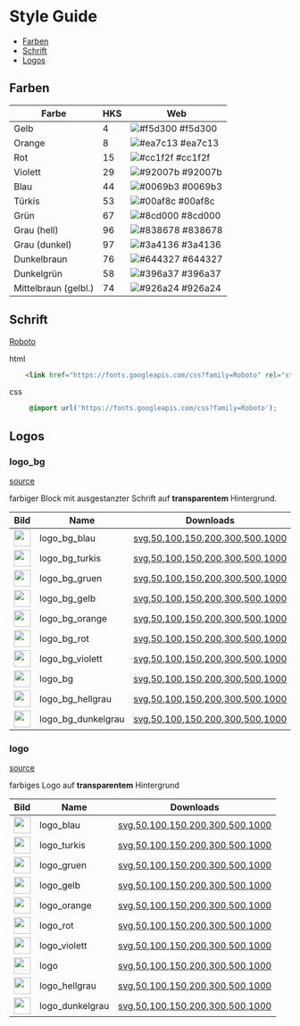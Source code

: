 # Style Guide

- [Farben](#farben)
- [Schrift](#schrift)
- [Logos](#logos)

## Farben

| Farbe | HKS | Web |
| --- | --- | --- |
| Gelb | 4 | ![#f5d300](https://placehold.it/15/f5d300/000000?text=+) #f5d300 | 
| Orange | 8 | ![#ea7c13](https://placehold.it/15/ea7c13/000000?text=+) #ea7c13  |
| Rot | 15 | ![#cc1f2f](https://placehold.it/15/cc1f2f/000000?text=+) #cc1f2f |
| Violett | 29 | ![#92007b](https://placehold.it/15/92007b/000000?text=+) #92007b  |
| Blau | 44 | ![#0069b3](https://placehold.it/15/0069b3/000000?text=+) #0069b3  |
| Türkis | 53 | ![#00af8c](https://placehold.it/15/00af8c/000000?text=+) #00af8c |
| Grün | 67 | ![#8cd000](https://placehold.it/15/8cd000/000000?text=+) #8cd000  |
| Grau (hell) | 96 | ![#838678](https://placehold.it/15/838678/000000?text=+) #838678 |
| Grau (dunkel) | 97 | ![#3a4136](https://placehold.it/15/3a4136/000000?text=+) #3a4136 |
| Dunkelbraun | 76 | ![#644327](https://placehold.it/15/644327/000000?text=+) #644327 |
| Dunkelgrün | 58 | ![#396a37](https://placehold.it/15/396a37/000000?text=+) #396a37 |
| Mittelbraun (gelbl.) | 74 | ![#926a24](https://placehold.it/15/926a24/000000?text=+) #926a24 |

## Schrift

[Roboto](https://fonts.google.com/specimen/Roboto) 

html
```html
    <link href="https://fonts.googleapis.com/css?family=Roboto" rel="stylesheet">
```
css
```css
     @import url('https://fonts.googleapis.com/css?family=Roboto');
```

## Logos

### logo_bg

[source](https://github.com/klimapartner/style-guide/blob/master/Logos/logo_bg.svg)

farbiger Block mit ausgestanzter Schrift auf **transparentem** Hintergrund.

| Bild | Name | Downloads |
| --- | --- | --- |
| <img src="https://klimapartner.de/Bilder/Logo/logo_bg_blau.svg" height="30px"/> | logo_bg_blau | [svg](https://klimapartner.de/Bilder/Logo/logo_bg_blau.svg),[50](https://klimapartner.de/Bilder/Logo/50/logo_bg_blau.png),[100](https://klimapartner.de/Bilder/Logo/100/logo_bg_blau.png),[150](https://klimapartner.de/Bilder/Logo/150/logo_bg_blau.png),[200](https://klimapartner.de/Bilder/Logo/200/logo_bg_blau.png),[300](https://klimapartner.de/Bilder/Logo/300/logo_bg_blau.png),[500](https://klimapartner.de/Bilder/Logo/500/logo_bg_blau.png),[1000](https://klimapartner.de/Bilder/Logo/1000/logo_bg_blau.png) |
| <img src="https://klimapartner.de/Bilder/Logo/logo_bg_turkis.svg" height="30px"/> | logo_bg_turkis | [svg](https://klimapartner.de/Bilder/Logo/logo_bg_turkis.svg),[50](https://klimapartner.de/Bilder/Logo/50/logo_bg_turkis.png),[100](https://klimapartner.de/Bilder/Logo/100/logo_bg_turkis.png),[150](https://klimapartner.de/Bilder/Logo/150/logo_bg_turkis.png),[200](https://klimapartner.de/Bilder/Logo/200/logo_bg_turkis.png),[300](https://klimapartner.de/Bilder/Logo/300/logo_bg_turkis.png),[500](https://klimapartner.de/Bilder/Logo/500/logo_bg_turkis.png),[1000](https://klimapartner.de/Bilder/Logo/1000/logo_bg_turkis.png) |
| <img src="https://klimapartner.de/Bilder/Logo/logo_bg_gruen.svg" height="30px"/> | logo_bg_gruen | [svg](https://klimapartner.de/Bilder/Logo/logo_bg_gruen.svg),[50](https://klimapartner.de/Bilder/Logo/50/logo_bg_gruen.png),[100](https://klimapartner.de/Bilder/Logo/100/logo_bg_gruen.png),[150](https://klimapartner.de/Bilder/Logo/150/logo_bg_gruen.png),[200](https://klimapartner.de/Bilder/Logo/200/logo_bg_gruen.png),[300](https://klimapartner.de/Bilder/Logo/300/logo_bg_gruen.png),[500](https://klimapartner.de/Bilder/Logo/500/logo_bg_gruen.png),[1000](https://klimapartner.de/Bilder/Logo/1000/logo_bg_gruen.png) |
| <img src="https://klimapartner.de/Bilder/Logo/logo_bg_gelb.svg" height="30px"/> | logo_bg_gelb | [svg](https://klimapartner.de/Bilder/Logo/logo_bg_gelb.svg),[50](https://klimapartner.de/Bilder/Logo/50/logo_bg_gelb.png),[100](https://klimapartner.de/Bilder/Logo/100/logo_bg_gelb.png),[150](https://klimapartner.de/Bilder/Logo/150/logo_bg_gelb.png),[200](https://klimapartner.de/Bilder/Logo/200/logo_bg_gelb.png),[300](https://klimapartner.de/Bilder/Logo/300/logo_bg_gelb.png),[500](https://klimapartner.de/Bilder/Logo/500/logo_bg_gelb.png),[1000](https://klimapartner.de/Bilder/Logo/1000/logo_bg_gelb.png) |
| <img src="https://klimapartner.de/Bilder/Logo/logo_bg_orange.svg" height="30px"/> | logo_bg_orange | [svg](https://klimapartner.de/Bilder/Logo/logo_bg_orange.svg),[50](https://klimapartner.de/Bilder/Logo/50/logo_bg_orange.png),[100](https://klimapartner.de/Bilder/Logo/100/logo_bg_orange.png),[150](https://klimapartner.de/Bilder/Logo/150/logo_bg_orange.png),[200](https://klimapartner.de/Bilder/Logo/200/logo_bg_orange.png),[300](https://klimapartner.de/Bilder/Logo/300/logo_bg_orange.png),[500](https://klimapartner.de/Bilder/Logo/500/logo_bg_orange.png),[1000](https://klimapartner.de/Bilder/Logo/1000/logo_bg_orange.png) |
| <img src="https://klimapartner.de/Bilder/Logo/logo_bg_rot.svg" height="30px"/> | logo_bg_rot | [svg](https://klimapartner.de/Bilder/Logo/logo_bg_rot.svg),[50](https://klimapartner.de/Bilder/Logo/50/logo_bg_rot.png),[100](https://klimapartner.de/Bilder/Logo/100/logo_bg_rot.png),[150](https://klimapartner.de/Bilder/Logo/150/logo_bg_rot.png),[200](https://klimapartner.de/Bilder/Logo/200/logo_bg_rot.png),[300](https://klimapartner.de/Bilder/Logo/300/logo_bg_rot.png),[500](https://klimapartner.de/Bilder/Logo/500/logo_bg_rot.png),[1000](https://klimapartner.de/Bilder/Logo/1000/logo_bg_rot.png) |
| <img src="https://klimapartner.de/Bilder/Logo/logo_bg_violett.svg" height="30px"/> | logo_bg_violett | [svg](https://klimapartner.de/Bilder/Logo/logo_bg_violett.svg),[50](https://klimapartner.de/Bilder/Logo/50/logo_bg_violett.png),[100](https://klimapartner.de/Bilder/Logo/100/logo_bg_violett.png),[150](https://klimapartner.de/Bilder/Logo/150/logo_bg_violett.png),[200](https://klimapartner.de/Bilder/Logo/200/logo_bg_violett.png),[300](https://klimapartner.de/Bilder/Logo/300/logo_bg_violett.png),[500](https://klimapartner.de/Bilder/Logo/500/logo_bg_violett.png),[1000](https://klimapartner.de/Bilder/Logo/1000/logo_bg_violett.png) |
| <img src="https://klimapartner.de/Bilder/Logo/logo_bg.svg" height="30px"/> | logo_bg | [svg](https://klimapartner.de/Bilder/Logo/logo_bg.svg),[50](https://klimapartner.de/Bilder/Logo/50/logo_bg.png),[100](https://klimapartner.de/Bilder/Logo/100/logo_bg.png),[150](https://klimapartner.de/Bilder/Logo/150/logo_bg.png),[200](https://klimapartner.de/Bilder/Logo/200/logo_bg.png),[300](https://klimapartner.de/Bilder/Logo/300/logo_bg.png),[500](https://klimapartner.de/Bilder/Logo/500/logo_bg.png),[1000](https://klimapartner.de/Bilder/Logo/1000/logo_bg.png) |
| <img src="https://klimapartner.de/Bilder/Logo/logo_bg_hellgrau.svg" height="30px"/> | logo_bg_hellgrau | [svg](https://klimapartner.de/Bilder/Logo/logo_bg_hellgrau.svg),[50](https://klimapartner.de/Bilder/Logo/50/logo_bg_hellgrau.png),[100](https://klimapartner.de/Bilder/Logo/100/logo_bg_hellgrau.png),[150](https://klimapartner.de/Bilder/Logo/150/logo_bg_hellgrau.png),[200](https://klimapartner.de/Bilder/Logo/200/logo_bg_hellgrau.png),[300](https://klimapartner.de/Bilder/Logo/300/logo_bg_hellgrau.png),[500](https://klimapartner.de/Bilder/Logo/500/logo_bg_hellgrau.png),[1000](https://klimapartner.de/Bilder/Logo/1000/logo_bg_hellgrau.png) |
| <img src="https://klimapartner.de/Bilder/Logo/logo_bg_dunkelgrau.svg" height="30px"/> | logo_bg_dunkelgrau | [svg](https://klimapartner.de/Bilder/Logo/logo_bg_dunkelgrau.svg),[50](https://klimapartner.de/Bilder/Logo/50/logo_bg_dunkelgrau.png),[100](https://klimapartner.de/Bilder/Logo/100/logo_bg_dunkelgrau.png),[150](https://klimapartner.de/Bilder/Logo/150/logo_bg_dunkelgrau.png),[200](https://klimapartner.de/Bilder/Logo/200/logo_bg_dunkelgrau.png),[300](https://klimapartner.de/Bilder/Logo/300/logo_bg_dunkelgrau.png),[500](https://klimapartner.de/Bilder/Logo/500/logo_bg_dunkelgrau.png),[1000](https://klimapartner.de/Bilder/Logo/1000/logo_bg_dunkelgrau.png) |

### logo

[source](https://github.com/klimapartner/style-guide/blob/master/Logos/logo.svg)

farbiges Logo auf **transparentem** Hintergrund

| Bild | Name | Downloads |
| --- | --- | --- |
| <img src="https://klimapartner.de/Bilder/Logo/logo_blau.svg" height="30px"/> | logo_blau | [svg](https://klimapartner.de/Bilder/Logo/logo_blau.svg),[50](https://klimapartner.de/Bilder/Logo/50/logo_blau.png),[100](https://klimapartner.de/Bilder/Logo/100/logo_blau.png),[150](https://klimapartner.de/Bilder/Logo/150/logo_blau.png),[200](https://klimapartner.de/Bilder/Logo/200/logo_blau.png),[300](https://klimapartner.de/Bilder/Logo/300/logo_blau.png),[500](https://klimapartner.de/Bilder/Logo/500/logo_blau.png),[1000](https://klimapartner.de/Bilder/Logo/1000/logo_blau.png) |
| <img src="https://klimapartner.de/Bilder/Logo/logo_turkis.svg" height="30px"/> | logo_turkis | [svg](https://klimapartner.de/Bilder/Logo/logo_turkis.svg),[50](https://klimapartner.de/Bilder/Logo/50/logo_turkis.png),[100](https://klimapartner.de/Bilder/Logo/100/logo_turkis.png),[150](https://klimapartner.de/Bilder/Logo/150/logo_turkis.png),[200](https://klimapartner.de/Bilder/Logo/200/logo_turkis.png),[300](https://klimapartner.de/Bilder/Logo/300/logo_turkis.png),[500](https://klimapartner.de/Bilder/Logo/500/logo_turkis.png),[1000](https://klimapartner.de/Bilder/Logo/1000/logo_turkis.png) |
| <img src="https://klimapartner.de/Bilder/Logo/logo_gruen.svg" height="30px"/> | logo_gruen | [svg](https://klimapartner.de/Bilder/Logo/logo_gruen.svg),[50](https://klimapartner.de/Bilder/Logo/50/logo_gruen.png),[100](https://klimapartner.de/Bilder/Logo/100/logo_gruen.png),[150](https://klimapartner.de/Bilder/Logo/150/logo_gruen.png),[200](https://klimapartner.de/Bilder/Logo/200/logo_gruen.png),[300](https://klimapartner.de/Bilder/Logo/300/logo_gruen.png),[500](https://klimapartner.de/Bilder/Logo/500/logo_gruen.png),[1000](https://klimapartner.de/Bilder/Logo/1000/logo_gruen.png) |
| <img src="https://klimapartner.de/Bilder/Logo/logo_gelb.svg" height="30px"/> | logo_gelb | [svg](https://klimapartner.de/Bilder/Logo/logo_gelb.svg),[50](https://klimapartner.de/Bilder/Logo/50/logo_gelb.png),[100](https://klimapartner.de/Bilder/Logo/100/logo_gelb.png),[150](https://klimapartner.de/Bilder/Logo/150/logo_gelb.png),[200](https://klimapartner.de/Bilder/Logo/200/logo_gelb.png),[300](https://klimapartner.de/Bilder/Logo/300/logo_gelb.png),[500](https://klimapartner.de/Bilder/Logo/500/logo_gelb.png),[1000](https://klimapartner.de/Bilder/Logo/1000/logo_gelb.png) |
| <img src="https://klimapartner.de/Bilder/Logo/logo_orange.svg" height="30px"/> | logo_orange | [svg](https://klimapartner.de/Bilder/Logo/logo_orange.svg),[50](https://klimapartner.de/Bilder/Logo/50/logo_orange.png),[100](https://klimapartner.de/Bilder/Logo/100/logo_orange.png),[150](https://klimapartner.de/Bilder/Logo/150/logo_orange.png),[200](https://klimapartner.de/Bilder/Logo/200/logo_orange.png),[300](https://klimapartner.de/Bilder/Logo/300/logo_orange.png),[500](https://klimapartner.de/Bilder/Logo/500/logo_orange.png),[1000](https://klimapartner.de/Bilder/Logo/1000/logo_orange.png) |
| <img src="https://klimapartner.de/Bilder/Logo/logo_rot.svg" height="30px"/> | logo_rot | [svg](https://klimapartner.de/Bilder/Logo/logo_rot.svg),[50](https://klimapartner.de/Bilder/Logo/50/logo_rot.png),[100](https://klimapartner.de/Bilder/Logo/100/logo_rot.png),[150](https://klimapartner.de/Bilder/Logo/150/logo_rot.png),[200](https://klimapartner.de/Bilder/Logo/200/logo_rot.png),[300](https://klimapartner.de/Bilder/Logo/300/logo_rot.png),[500](https://klimapartner.de/Bilder/Logo/500/logo_rot.png),[1000](https://klimapartner.de/Bilder/Logo/1000/logo_rot.png) |
| <img src="https://klimapartner.de/Bilder/Logo/logo_violett.svg" height="30px"/> | logo_violett | [svg](https://klimapartner.de/Bilder/Logo/logo_violett.svg),[50](https://klimapartner.de/Bilder/Logo/50/logo_violett.png),[100](https://klimapartner.de/Bilder/Logo/100/logo_violett.png),[150](https://klimapartner.de/Bilder/Logo/150/logo_violett.png),[200](https://klimapartner.de/Bilder/Logo/200/logo_violett.png),[300](https://klimapartner.de/Bilder/Logo/300/logo_violett.png),[500](https://klimapartner.de/Bilder/Logo/500/logo_violett.png),[1000](https://klimapartner.de/Bilder/Logo/1000/logo_violett.png) |
| <img src="https://klimapartner.de/Bilder/Logo/logo.svg" height="30px"/> | logo | [svg](https://klimapartner.de/Bilder/Logo/logo.svg),[50](https://klimapartner.de/Bilder/Logo/50/logo.png),[100](https://klimapartner.de/Bilder/Logo/100/logo.png),[150](https://klimapartner.de/Bilder/Logo/150/logo.png),[200](https://klimapartner.de/Bilder/Logo/200/logo.png),[300](https://klimapartner.de/Bilder/Logo/300/logo.png),[500](https://klimapartner.de/Bilder/Logo/500/logo.png),[1000](https://klimapartner.de/Bilder/Logo/1000/logo.png) |
| <img src="https://klimapartner.de/Bilder/Logo/logo_hellgrau.svg" height="30px"/> | logo_hellgrau | [svg](https://klimapartner.de/Bilder/Logo/logo_hellgrau.svg),[50](https://klimapartner.de/Bilder/Logo/50/logo_hellgrau.png),[100](https://klimapartner.de/Bilder/Logo/100/logo_hellgrau.png),[150](https://klimapartner.de/Bilder/Logo/150/logo_hellgrau.png),[200](https://klimapartner.de/Bilder/Logo/200/logo_hellgrau.png),[300](https://klimapartner.de/Bilder/Logo/300/logo_hellgrau.png),[500](https://klimapartner.de/Bilder/Logo/500/logo_hellgrau.png),[1000](https://klimapartner.de/Bilder/Logo/1000/logo_hellgrau.png) |
| <img src="https://klimapartner.de/Bilder/Logo/logo_dunkelgrau.svg" height="30px"/> | logo_dunkelgrau | [svg](https://klimapartner.de/Bilder/Logo/logo_dunkelgrau.svg),[50](https://klimapartner.de/Bilder/Logo/50/logo_dunkelgrau.png),[100](https://klimapartner.de/Bilder/Logo/100/logo_dunkelgrau.png),[150](https://klimapartner.de/Bilder/Logo/150/logo_dunkelgrau.png),[200](https://klimapartner.de/Bilder/Logo/200/logo_dunkelgrau.png),[300](https://klimapartner.de/Bilder/Logo/300/logo_dunkelgrau.png),[500](https://klimapartner.de/Bilder/Logo/500/logo_dunkelgrau.png),[1000](https://klimapartner.de/Bilder/Logo/1000/logo_dunkelgrau.png) |




